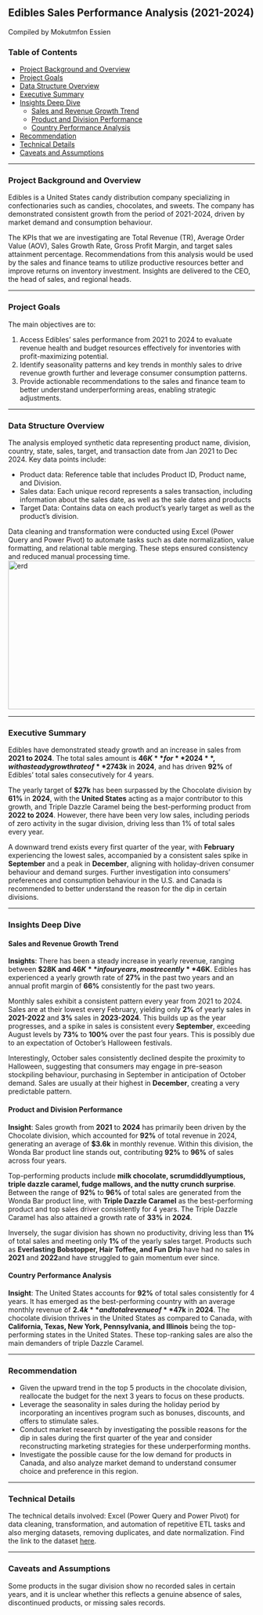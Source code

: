 ## Edibles Sales Performance Analysis (2021-2024)
Compiled by Mokutmfon Essien

### Table of Contents

- [Project Background and Overview](#project-background-and-overview)
- [Project Goals](#project-goals)
- [Data Structure Overview](#data-structure-overview)
- [Executive Summary](#executive-summary)
- [Insights Deep Dive](#insights-deep-dive)
  - [Sales and Revenue Growth Trend](#sales-and-revenue-growth-trend)
  - [Product and Division Performance](#product-and-division-performance)
  - [Country Performance Analysis](#country-performance-analysis)
- [Recommendation](#recommendation)
- [Technical Details](#technical-details)
- [Caveats and Assumptions](#caveats-and-assumptions)

---

### Project Background and Overview

Edibles is a United States candy distribution company specializing in confectionaries such as candies, chocolates, and sweets. The company has demonstrated consistent growth from the period of 2021-2024, driven by market demand and consumption behaviour.

The KPIs that we are investigating are Total Revenue (TR), Average Order Value (AOV), Sales Growth Rate, Gross Profit Margin, and target sales attainment percentage. Recommendations from this analysis would be used by the sales and finance teams to utilize productive resources better and improve returns on inventory investment. Insights are delivered to the CEO, the head of sales, and regional heads.

---
### Project Goals

The main objectives are to:
1. Access Edibles’ sales performance from 2021 to 2024 to evaluate revenue health and budget resources effectively for inventories with profit-maximizing potential.
2. Identify seasonality patterns and key trends in monthly sales to drive revenue growth further and leverage consumer consumption patterns.
3. Provide actionable recommendations to the sales and finance team to better understand underperforming areas, enabling strategic adjustments.

---
### Data Structure Overview

The analysis employed synthetic data representing product name, division, country, state, sales, target, and transaction date from Jan 2021 to Dec 2024. Key data points include:

- Product data: Reference table that includes Product ID, Product name, and Division.
- Sales data: Each unique record represents a sales transaction, including information about the sales date, as well as the sale dates and products
- Target Data: Contains data on each product’s yearly target as well as the product’s division.

Data cleaning and transformation were conducted using Excel (Power Query and Power Pivot) to automate tasks such as date normalization, value formatting, and relational table merging. These steps ensured consistency and reduced manual processing time.
<img width="624" height="303" alt="erd" src="https://github.com/user-attachments/assets/b11d9f91-9199-4140-811b-c68d61d54933" />


---
### Executive Summary

Edibles have demonstrated steady growth and an increase in sales from **2021 to 2024**. The total sales amount is **$46K** for **2024**, with a steady growth rate of **27%** in **2023** and **2024**. This growth results from the chocolate division, contributing the most to sales with total sales of **$43k** in **2024**, and has driven **92%** of Edibles’ total sales consecutively for 4 years.

The yearly target of **$27k** has been surpassed by the Chocolate division by **61%** in **2024**, with the **United States** acting as a major contributor to this growth, and Triple Dazzle Caramel being the best-performing product from **2022 to 2024**. However, there have been very low sales, including periods of zero activity in the sugar division, driving less than 1% of total sales every year.

A downward trend exists every first quarter of the year, with **February** experiencing the lowest sales, accompanied by a consistent sales spike in **September** and a peak in **December**, aligning with holiday-driven consumer behaviour and demand surges. Further investigation into consumers’ preferences and consumption behaviour in the U.S. and Canada is recommended to better understand the reason for the dip in certain divisions.

---
### Insights Deep Dive

#### Sales and Revenue Growth Trend

**Insights**: There has been a steady increase in yearly revenue, ranging between **$28K and $46K** in four years, most recently **$46K**. Edibles has experienced a yearly growth rate of **27%** in the past two years and an annual profit margin of **66%** consistently for the past two years.

Monthly sales exhibit a consistent pattern every year from 2021 to 2024. Sales are at their lowest every February, yielding only **2%** of yearly sales in **2021-2022** and **3%** sales in **2023-2024**. This builds up as the year progresses, and a spike in sales is consistent every **September**, exceeding August levels by **73%** to **100%** over the past four years. This is possibly due to an expectation of October’s Halloween festivals.

Interestingly, October sales consistently declined despite the proximity to Halloween, suggesting that consumers may engage in pre-season stockpiling behaviour, purchasing in September in anticipation of October demand. Sales are usually at their highest in **December**, creating a very predictable pattern.

#### Product and Division Performance

**Insight**: Sales growth from **2021** to **2024** has primarily been driven by the Chocolate division, which accounted for **92%** of total revenue in 2024, generating an average of **$3.6k** in monthly revenue. Within this division, the Wonda Bar product line stands out, contributing **92%** to **96%** of sales across four years.

Top-performing products include **milk chocolate, scrumdiddlyumptious, triple dazzle caramel, fudge mallows, and the nutty crunch surprise**. Between the range of **92%** to **96%** of total sales are generated from the Wonda Bar product line, with **Triple Dazzle Caramel** as the best-performing product and top sales driver consistently for 4 years. The Triple Dazzle Caramel has also attained a growth rate of **33%** in **2024**.

Inversely, the sugar division has shown no productivity, driving less than **1%** of total sales and meeting only **1%** of the yearly sales target. Products such as **Everlasting Bobstopper, Hair Toffee, and Fun Drip** have had no sales in **2021** and **2022**and have struggled to gain momentum ever since.

#### Country Performance Analysis

**Insight**: The United States accounts for **92%** of total sales consistently for 4 years. It has emerged as the best-performing country with an average monthly revenue of **$2.4k** and total revenue of **$47k** in **2024**. The chocolate division thrives in the United States as compared to Canada, with **California, Texas, New York, Pennsylvania, and Illinois** being the top-performing states in the United States. These top-ranking sales are also the main demanders of triple Dazzle Caramel.

---
### Recommendation

- Given the upward trend in the top 5 products in the chocolate division, reallocate the budget for the next 3 years to focus on these products.
- Leverage the seasonality in sales during the holiday period by incorporating an incentives program such as bonuses, discounts, and offers to stimulate sales.
- Conduct market research by investigating the possible reasons for the dip in sales during the first quarter of the year and consider reconstructing marketing strategies for these underperforming months.
- Investigate the possible cause for the low demand for products in Canada, and also analyze market demand to understand consumer choice and preference in this region.

---
### Technical Details

The technical details involved:
Excel (Power Query and Power Pivot) for data cleaning, transformation, and automation of repetitive ETL tasks and also merging datasets, removing duplicates, and date normalization. Find the link to the dataset [here](https://1drv.ms/x/c/2af15b599922c5f6/ESAGlrRsLYNDhf5fJAw0B4QB8DftI9bevlURj8pgPsAOvQ?e=EqO4XP).

---
### Caveats and Assumptions
Some products in the sugar division show no recorded sales in certain years, and it is unclear whether this reflects a genuine absence of sales, discontinued products, or missing sales records. 
